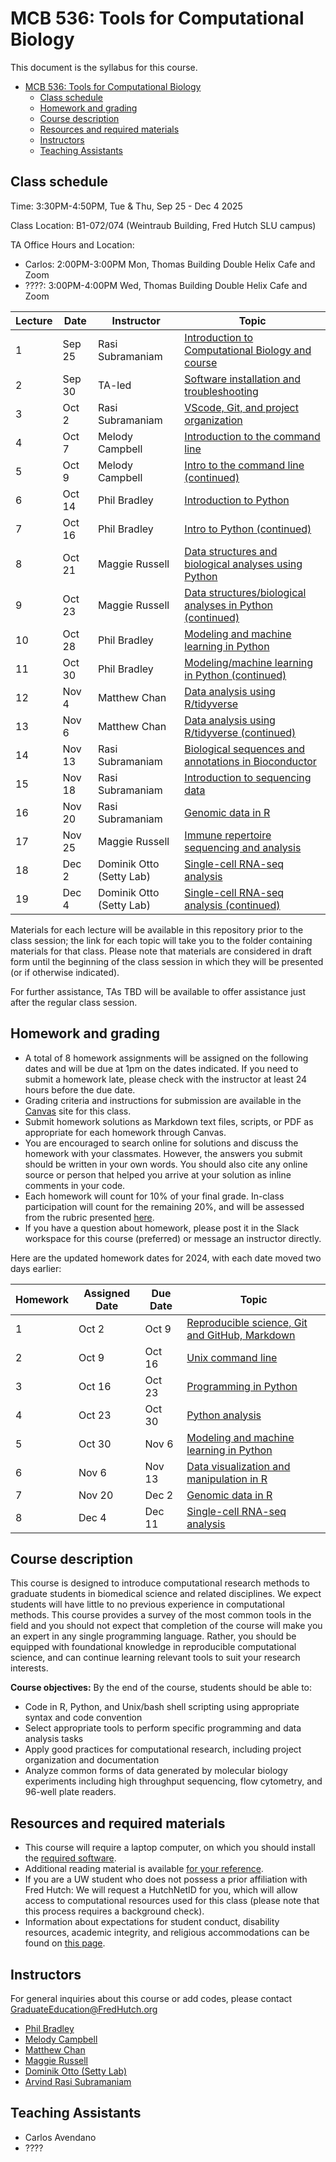 # MCB 536: Tools for Computational Biology

This document is the syllabus for this course.


- [MCB 536: Tools for Computational Biology](#mcb-536-tools-for-computational-biology)
  - [Class schedule](#class-schedule)
  - [Homework and grading](#homework-and-grading)
  - [Course description](#course-description)
  - [Resources and required materials](#resources-and-required-materials)
  - [Instructors](#instructors)
  - [Teaching Assistants](#teaching-assistants)

## Class schedule

Time: 3:30PM-4:50PM, Tue & Thu, Sep 25 - Dec 4 2025

Class Location: B1-072/074 (Weintraub Building, Fred Hutch SLU campus)

TA Office Hours and Location: 

- Carlos: 2:00PM-3:00PM Mon, Thomas Building Double Helix Cafe and Zoom
- ????: 3:00PM-4:00PM Wed, Thomas Building Double Helix Cafe and Zoom


| Lecture | Date   | Instructor               | Topic                                                                           |
| ------- | ------ | ------------------------ | ------------------------------------------------------------------------------- |
| 1       | Sep 25 | Rasi Subramaniam         | [Introduction to Computational Biology and course](lectures/lecture01/)         |
| 2       | Sep 30 | TA-led                   | [Software installation and troubleshooting](software/README.md)                 |
| 3       | Oct 2  | Rasi Subramaniam         | [VScode, Git, and project organization](lectures/lecture03/)                    |
| 4       | Oct 7  | Melody Campbell          | [Introduction to the command line](lectures/lecture04/)                         |
| 5       | Oct 9  | Melody Campbell          | [Intro to the command line (continued)](lectures/lecture05/)                    |
| 6       | Oct 14 | Phil Bradley             | [Introduction to Python](lectures/lecture06/)                                   |
| 7       | Oct 16 | Phil Bradley             | [Intro to Python (continued)](lectures/lecture07/)                              |
| 8       | Oct 21 | Maggie Russell           | [Data structures and biological analyses using Python](lectures/lecture08/)     |
| 9       | Oct 23 | Maggie Russell           | [Data structures/biological analyses in Python (continued)](lectures/lecture09) |
| 10      | Oct 28 | Phil Bradley             | [Modeling and machine learning in Python](lectures/lecture10)                   |
| 11      | Oct 30 | Phil Bradley             | [Modeling/machine learning in Python (continued)](lectures/lecture11)           |
| 12      | Nov 4  | Matthew Chan             | [Data analysis using R/tidyverse](lectures/lecture12/)                          |
| 13      | Nov 6  | Matthew Chan             | [Data analysis using R/tidyverse (continued)](lectures/lecture13/)              |
| 14      | Nov 13 | Rasi Subramaniam         | [Biological sequences and annotations in Bioconductor](lectures/lecture14/)     |
| 15      | Nov 18 | Rasi Subramaniam         | [Introduction to sequencing data](lectures/lecture15/)                          |
| 16      | Nov 20 | Rasi Subramaniam         | [Genomic data in R](lectures/lecture16/)                                        |
| 17      | Nov 25 | Maggie Russell           | [Immune repertoire sequencing and analysis](lectures/lecture17/)                |
| 18      | Dec 2  | Dominik Otto (Setty Lab) | [Single-cell RNA-seq analysis](lectures/lecture18/)                             |
| 19      | Dec 4  | Dominik Otto (Setty Lab) | [Single-cell RNA-seq analysis (continued)](lectures/lecture19/)                 |

Materials for each lecture will be available in this repository prior to the class session;
the link for each topic will take you to the folder containing materials for that class.
Please note that materials are considered in draft form until the beginning of the class session in which they will be presented (or if otherwise indicated).

For further assistance, TAs TBD will be available to offer assistance just after the regular class session.

## Homework and grading

- A total of 8 homework assignments will be assigned on the following dates and will be due at 1pm on the dates indicated.
  If you need to submit a homework late, please check with the instructor at least 24 hours before the due date.
- Grading criteria and instructions for submission are available in the [Canvas](http://canvas.uw.edu) site for this class.
- Submit homework solutions as Markdown text files, scripts, or PDF as appropriate for each homework through Canvas.
- You are encouraged to search online for solutions and discuss the homework with your classmates.
  However, the answers you submit should be written in your own words.
  You should also cite any online source or person that helped you arrive at your solution as inline comments in your code.
- Each homework will count for 10% of your final grade. In-class participation will count for the remaining 20%, and will be assessed from the rubric presented [here](lectures/lecture01/participation_rubric.md).
- If you have a question about homework, please post it in the Slack workspace for this course (preferred) or message an instructor directly.

Here are the updated homework dates for 2024, with each date moved two days earlier:

| Homework | Assigned Date | Due Date | Topic                                                                  |
| -------- | ------------- | -------- | ---------------------------------------------------------------------- |
| 1        | Oct 2         | Oct 9    | [Reproducible science, Git and GitHub, Markdown](homeworks/homework01) |
| 2        | Oct 9         | Oct 16   | [Unix command line](homeworks/homework02)                              |
| 3        | Oct 16        | Oct 23   | [Programming in Python](homeworks/homework03)                          |
| 4        | Oct 23        | Oct 30   | [Python analysis](homeworks/homework04)                                |
| 5        | Oct 30        | Nov 6    | [Modeling and machine learning in Python](homeworks/homework05)        |
| 6        | Nov 6         | Nov 13   | [Data visualization and manipulation in R](homeworks/homework06)       |
| 7        | Nov 20        | Dec 2    | [Genomic data in R](homeworks/homework07)                              |
| 8        | Dec 4         | Dec 11   | [Single-cell RNA-seq analysis](homeworks/homework08)                   |


## Course description

This course is designed to introduce computational research methods to graduate students in biomedical science and related disciplines.
We expect students will have little to no previous experience in computational methods.
This course provides a survey of the most common tools in the field and you should not expect that completion of the course will make you an expert in any single programming language.
Rather, you should be equipped with foundational knowledge in reproducible computational science, and can continue learning relevant tools to suit your research interests.

**Course objectives:** By the end of the course, students should be able to:

- Code in R, Python, and Unix/bash shell scripting using appropriate syntax and code convention
- Select appropriate tools to perform specific programming and data analysis tasks
- Apply good practices for computational research, including project organization and documentation
- Analyze common forms of data generated by molecular biology experiments including high throughput sequencing,
  flow cytometry, and 96-well plate readers.

## Resources and required materials

- This course will require a laptop computer, on which you should install the [required software](software/README.md).
- Additional reading material is available [for your reference](reference.md).
- If you are a UW student who does not possess a prior affiliation with Fred Hutch: We will request a HutchNetID for you,
  which will allow access to computational resources used for this class (please note that this process
  requires a background check).
- Information about expectations for student conduct, disability resources, academic integrity, and religious
  accommodations can be found on [this page](https://registrar.washington.edu/staffandfaculty/syllabi-guidelines/).

## Instructors

For general inquiries about this course or add codes, please contact GraduateEducation@FredHutch.org

- [Phil Bradley](https://www.fredhutch.org/en/labs/profiles/bradley-phil.html)
- [Melody Campbell](https://www.fredhutch.org/en/faculty-lab-directory/campbell-melody.html)
- [Matthew Chan](https://www.linkedin.com/in/matthew-c-chan-0/)
- [Maggie Russell](https://www.linkedin.com/in/magdalena-russell/)
- [Dominik Otto (Setty Lab)](https://research.fredhutch.org/setty/en.html)
- [Arvind Rasi Subramaniam](http://rasilab.fredhutch.org)

## Teaching Assistants

- Carlos Avendano
- ????
